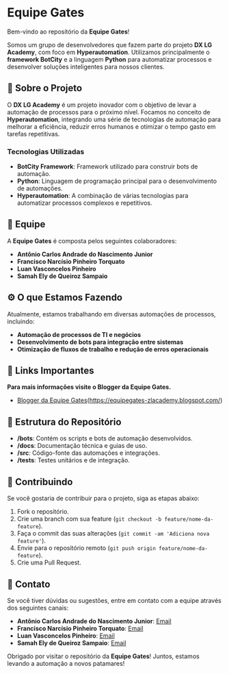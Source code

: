 # Equipe Gates

Bem-vindo ao repositório da **Equipe Gates**!

Somos um grupo de desenvolvedores que fazem parte do projeto **DX LG Academy**, com foco em **Hyperautomation**. Utilizamos principalmente o **framework BotCity** e a linguagem **Python** para automatizar processos e desenvolver soluções inteligentes para nossos clientes.

## 🚀 Sobre o Projeto

O **DX LG Academy** é um projeto inovador com o objetivo de levar a automação de processos para o próximo nível. Focamos no conceito de **Hyperautomation**, integrando uma série de tecnologias de automação para melhorar a eficiência, reduzir erros humanos e otimizar o tempo gasto em tarefas repetitivas.

### Tecnologias Utilizadas

- **BotCity Framework**: Framework utilizado para construir bots de automação.
- **Python**: Linguagem de programação principal para o desenvolvimento de automações.
- **Hyperautomation**: A combinação de várias tecnologias para automatizar processos complexos e repetitivos.

## 🤝 Equipe

A **Equipe Gates** é composta pelos seguintes colaboradores:

- **Antônio Carlos Andrade do Nascimento Junior**
- **Francisco Narcísio Pinheiro Torquato**
- **Luan Vasconcelos Pinheiro**
- **Samah Ely de Queiroz Sampaio**

## ⚙️ O que Estamos Fazendo

Atualmente, estamos trabalhando em diversas automações de processos, incluindo:

- **Automação de processos de TI e negócios**
- **Desenvolvimento de bots para integração entre sistemas**
- **Otimização de fluxos de trabalho e redução de erros operacionais**

## 🔗 Links Importantes

**Para mais informações visite o Blogger da Equipe Gates.**
- [Blogger da Equipe Gates](#)(https://equipegates-zlacademy.blogspot.com/)

## 📂 Estrutura do Repositório

- **/bots**: Contém os scripts e bots de automação desenvolvidos.
- **/docs**: Documentação técnica e guias de uso.
- **/src**: Código-fonte das automações e integrações.
- **/tests**: Testes unitários e de integração.

## 🚧 Contribuindo

Se você gostaria de contribuir para o projeto, siga as etapas abaixo:

1. Fork o repositório.
2. Crie uma branch com sua feature (`git checkout -b feature/nome-da-feature`).
3. Faça o commit das suas alterações (`git commit -am 'Adiciona nova feature'`).
4. Envie para o repositório remoto (`git push origin feature/nome-da-feature`).
5. Crie uma Pull Request.

## 📣 Contato

Se você tiver dúvidas ou sugestões, entre em contato com a equipe através dos seguintes canais:

- **Antônio Carlos Andrade do Nascimento Junior**: [Email](mailto:antonio.andrade@ifam.edu.br)
- **Francisco Narcísio Pinheiro Torquato**: [Email](mailto:francisco.narcisio@ifam.edu.br)
- **Luan Vasconcelos Pinheiro**: [Email](mailto:luan.pinheiro@ifam.edu.br)
- **Samah Ely de Queiroz Sampaio**: [Email](mailto:samah.sampaio@ifam.edu.br )


Obrigado por visitar o repositório da **Equipe Gates**! Juntos, estamos levando a automação a novos patamares!
